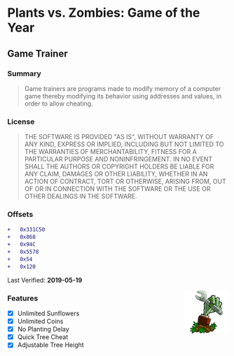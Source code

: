 # Plants vs. Zombies: Game of the Year
## Game Trainer

### Summary
> Game trainers are programs made to modify memory of a computer game
thereby modifying its behavior using addresses and values, in order to allow cheating.

### License
> THE SOFTWARE IS PROVIDED "AS IS", WITHOUT WARRANTY OF ANY KIND, EXPRESS OR
IMPLIED, INCLUDING BUT NOT LIMITED TO THE WARRANTIES OF MERCHANTABILITY,
FITNESS FOR A PARTICULAR PURPOSE AND NONINFRINGEMENT. IN NO EVENT SHALL THE
AUTHORS OR COPYRIGHT HOLDERS BE LIABLE FOR ANY CLAIM, DAMAGES OR OTHER
LIABILITY, WHETHER IN AN ACTION OF CONTRACT, TORT OR OTHERWISE, ARISING FROM,
OUT OF OR IN CONNECTION WITH THE SOFTWARE OR THE USE OR OTHER DEALINGS IN THE
SOFTWARE.

### Offsets
```diff
+   0x331C50
+   0x868
+   0x94C
+   0x5578
+   0x54
+   0x120
```
Last Verified: **2019-05-19**

<img style="cursor: default;" align="right" width="100" height="100" src="img/logo.png">

### Features
- [x] Unlimited Sunflowers
- [x] Unlimited Coins
- [x] No Planting Delay
- [x] Quick Tree Cheat
- [x] Adjustable Tree Height
